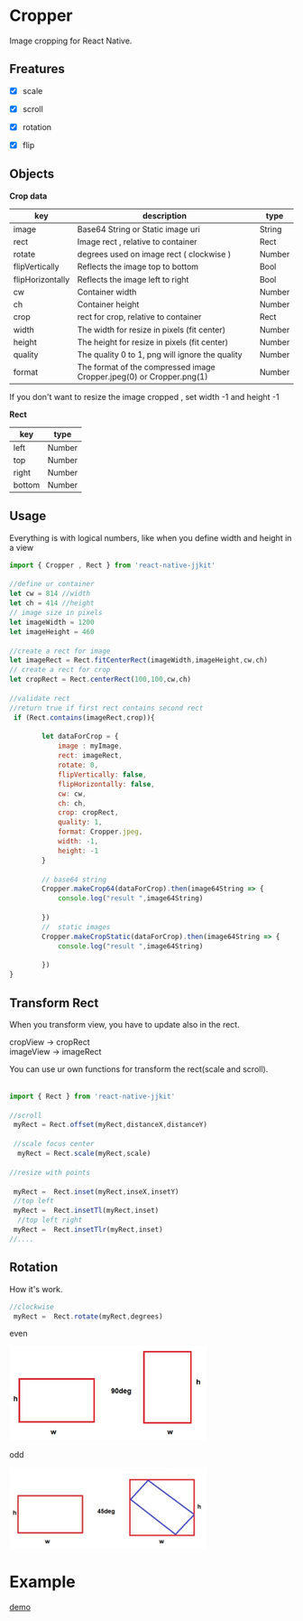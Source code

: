 # Cropper

Image cropping  for React Native.


## Freatures

- [x] scale
- [x] scroll
- [x] rotation
- [x] flip



## Objects

**Crop data**

| key | description | type |
| --- | --- | --- |
| image | Base64 String or Static image uri | String | 
| rect | Image rect , relative to container | Rect | 
| rotate | degrees used on image rect ( clockwise )| Number | 
| flipVertically | Reflects the image top to bottom  | Bool | 
| flipHorizontally | Reflects the image left to right | Bool | 
| cw |  Container width | Number | 
| ch | Container height | Number | 
| crop | rect for crop, relative to container | Rect | 
| width | The width for resize in pixels (fit center)  | Number |
| height | The height for resize in pixels (fit center) | Number |
| quality | The quality 0 to 1, png will ignore the quality | Number |
| format |The format of the compressed image Cropper.jpeg(0) or Cropper.png(1)  | Number |

If you don't want to resize the image cropped , set width -1 and height -1

**Rect** 


| key | type |
| --- | --- |
| left | Number | 
| top |  Number | 
| right |  Number | 
| bottom |  Number | 



## Usage

Everything is with logical numbers, like when you define width and height in a view

```javascript
import { Cropper , Rect } from 'react-native-jjkit'

//define ur container 
let cw = 814 //width
let ch = 414 //height
// image size in pixels
let imageWidth = 1200
let imageHeight = 460

//create a rect for image 
let imageRect = Rect.fitCenterRect(imageWidth,imageHeight,cw,ch)
// create a rect for crop 
let cropRect = Rect.centerRect(100,100,cw,ch)

//validate rect
//return true if first rect contains second rect
 if (Rect.contains(imageRect,crop)){

        let dataForCrop = {
            image : myImage, 
            rect: imageRect,
            rotate: 0,
            flipVertically: false,
            flipHorizontally: false,
            cw: cw,
            ch: ch,
            crop: cropRect,
            quality: 1,
            format: Cropper.jpeg,
            width: -1, 
            height: -1  
        }

        // base64 string
        Cropper.makeCrop64(dataForCrop).then(image64String => {
            console.log("result ",image64String)
           
        })
        //  static images
        Cropper.makeCropStatic(dataForCrop).then(image64String => {
            console.log("result ",image64String)
           
        })
}


```

## Transform Rect

When you transform view, you have to update also in the rect.

cropView -> cropRect  
imageView -> imageRect

You can use ur own functions for transform the rect(scale and scroll).

```javascript

import { Rect } from 'react-native-jjkit'

//scroll
 myRect = Rect.offset(myRect,distanceX,distanceY)

 //scale focus center
  myRect = Rect.scale(myRect,scale)

//resize with points
 
 myRect =  Rect.inset(myRect,inseX,insetY)
 //top left
 myRect =  Rect.insetTl(myRect,inset)
  //top left right
 myRect =  Rect.insetTlr(myRect,inset)
//....


```

## Rotation

How it's work.

```javascript
//clockwise
 myRect =  Rect.rotate(myRect,degrees)
```

even

<img src="../images/degreeeven.jpg" width="350" />

odd

<img src="../images/degreeodd.jpg" width="350" />

# Example

[demo](https://github.com/Only-IceSoul/canal/tree/master/demos/RNCropper)
